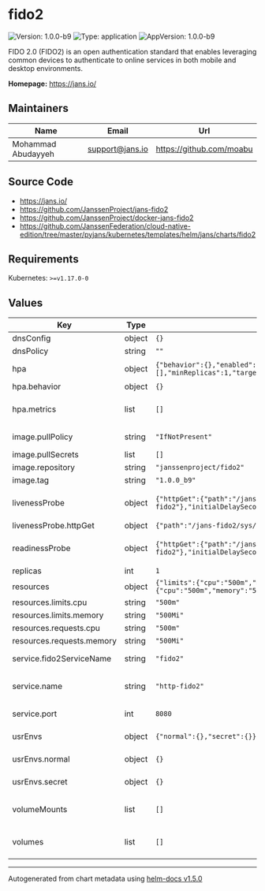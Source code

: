 # fido2

![Version: 1.0.0-b9](https://img.shields.io/badge/Version-1.0.0--b9-informational?style=flat-square) ![Type: application](https://img.shields.io/badge/Type-application-informational?style=flat-square) ![AppVersion: 1.0.0-b9](https://img.shields.io/badge/AppVersion-1.0.0--b9-informational?style=flat-square)

FIDO 2.0 (FIDO2) is an open authentication standard that enables leveraging common devices to authenticate to online services in both mobile and desktop environments.

**Homepage:** <https://jans.io/>

## Maintainers

| Name | Email | Url |
| ---- | ------ | --- |
| Mohammad Abudayyeh | support@jans.io | https://github.com/moabu |

## Source Code

* <https://jans.io/>
* <https://github.com/JanssenProject/jans-fido2>
* <https://github.com/JanssenProject/docker-jans-fido2>
* <https://github.com/JanssenFederation/cloud-native-edition/tree/master/pyjans/kubernetes/templates/helm/jans/charts/fido2>

## Requirements

Kubernetes: `>=v1.17.0-0`

## Values

| Key | Type | Default | Description |
|-----|------|---------|-------------|
| dnsConfig | object | `{}` | Add custom dns config |
| dnsPolicy | string | `""` | Add custom dns policy |
| hpa | object | `{"behavior":{},"enabled":true,"maxReplicas":10,"metrics":[],"minReplicas":1,"targetCPUUtilizationPercentage":50}` | Configure the HorizontalPodAutoscaler |
| hpa.behavior | object | `{}` | Scaling Policies |
| hpa.metrics | list | `[]` | metrics if targetCPUUtilizationPercentage is not set |
| image.pullPolicy | string | `"IfNotPresent"` | Image pullPolicy to use for deploying. |
| image.pullSecrets | list | `[]` | Image Pull Secrets |
| image.repository | string | `"janssenproject/fido2"` | Image  to use for deploying. |
| image.tag | string | `"1.0.0_b9"` | Image  tag to use for deploying. |
| livenessProbe | object | `{"httpGet":{"path":"/jans-fido2/sys/health-check","port":"http-fido2"},"initialDelaySeconds":25,"periodSeconds":25,"timeoutSeconds":5}` | Configure the liveness healthcheck for the fido2 if needed. |
| livenessProbe.httpGet | object | `{"path":"/jans-fido2/sys/health-check","port":"http-fido2"}` | http liveness probe endpoint |
| readinessProbe | object | `{"httpGet":{"path":"/jans-fido2/sys/health-check","port":"http-fido2"},"initialDelaySeconds":30,"periodSeconds":30,"timeoutSeconds":5}` | Configure the readiness healthcheck for the fido2 if needed. |
| replicas | int | `1` | Service replica number. |
| resources | object | `{"limits":{"cpu":"500m","memory":"500Mi"},"requests":{"cpu":"500m","memory":"500Mi"}}` | Resource specs. |
| resources.limits.cpu | string | `"500m"` | CPU limit. |
| resources.limits.memory | string | `"500Mi"` | Memory limit. |
| resources.requests.cpu | string | `"500m"` | CPU request. |
| resources.requests.memory | string | `"500Mi"` | Memory request. |
| service.fido2ServiceName | string | `"fido2"` | Name of the fido2 service. Please keep it as default. |
| service.name | string | `"http-fido2"` | The name of the fido2 port within the fido2 service. Please keep it as default. |
| service.port | int | `8080` | Port of the fido2 service. Please keep it as default. |
| usrEnvs | object | `{"normal":{},"secret":{}}` | Add custom normal and secret envs to the service |
| usrEnvs.normal | object | `{}` | Add custom normal envs to the service variable1: value1 |
| usrEnvs.secret | object | `{}` | Add custom secret envs to the service variable1: value1 |
| volumeMounts | list | `[]` | Configure any additional volumesMounts that need to be attached to the containers |
| volumes | list | `[]` | Configure any additional volumes that need to be attached to the pod |

----------------------------------------------
Autogenerated from chart metadata using [helm-docs v1.5.0](https://github.com/norwoodj/helm-docs/releases/v1.5.0)
